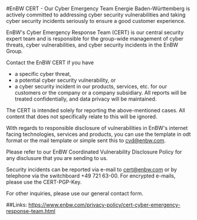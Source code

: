 #EnBW CERT - Our Cyber Emergency Team
Energie Baden-Württemberg is actively committed to addressing cyber security vulnerabilities and taking cyber security incidents seriously to ensure a good customer experience.

EnBW's Cyber Emergency Response Team (CERT) is our central security expert team and is responsible for the group-wide management of cyber threats, cyber vulnerabilities, and cyber security incidents in the EnBW Group.

Contact the EnBW CERT if you have

- a specific cyber threat,
- a potential cyber security vulnerability, or
- a cyber security incident
in our products, services, etc. for our customers or the company or a company subsidiary. All reports will be treated confidentially, and data privacy will be maintained.

The CERT is intended solely for reporting the above-mentioned cases. All content that does not specifically relate to this will be ignored.

With regards to responsible disclosure of vulnerabilities in EnBW's internet facing technologies, services and products, you can use the template in odt format or the mail template or simple sent this to cvd@enbw.com.

Please refer to our EnBW Coordinated Vulnerability Disclosure Policy for any disclusure that you are sending to us.

Security incidents can be reported via e-mail to cert@enbw.com or by telephone via the switchboard +49 721 63-00. For encrypted e-mails, please use the CERT-PGP-Key.

For other inquiries, please use our general contact form.

##Links: 
https://www.enbw.com/privacy-policy/cert-cyber-emergency-response-team.html
